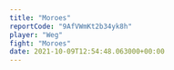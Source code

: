 ```yaml
---
title: "Moroes"
reportCode: "9AfVWmKt2b34yk8h"
player: "Weg"
fight: "Moroes"
date: 2021-10-09T12:54:48.063000+00:00
---
```

